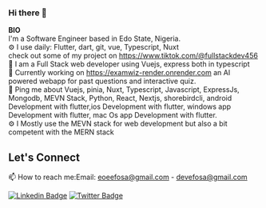 
<!-- ![Profile Views](https://komarev.com/ghpvc/?username=dirambora&color=green)  ![Followers](https://img.shields.io/github/followers/eoeefosa) ![Stars](https://img.shields.io/github/stars/eoeefosa?label=Profile%20Stars&logo=Profile%20stars&logoColor=g)  -->


### Hi there 👋

<!--
**eoeefosa/eoeefosa** is a ✨ _special_ ✨ repository because its `README.md` (this file) appears on your GitHub profile.-->



<b>BIO</b><br>
 I'm a Software Engineer based in Edo State, Nigeria.<br>
⚙️ I use daily: Flutter, dart, git, vue, Typescript, Nuxt<br>
check out some of my project on https://www.tiktok.com/@fullstackdev456 <br>
🌱 I am a Full Stack web developer using Vuejs, express both in typescript <br>
🤔 Currently working on https://examwiz-render.onrender.com an AI powered webapp for past questions and interactive quiz. <br>
💬 Ping me about Vuejs, pinia, Nuxt, Typescript, Javascript, ExpressJs, Mongodb, MEVN Stack, Python, React, Nextjs, shorebirdcli, android Development with flutter,ios Development with flutter, windows app Development with flutter, mac Os app Development with flutter.<br>
⚙️ I Mostly use the MEVN stack for web development but also a bit competent with the MERN stack

<!-- ## Featured Projects

<!-- - [Flutter Fitness](https://github.com/username/repo): A fitness app that provides personalized workout routines and nutrition plans. -->
<!-- - [Flutter E-Commerce](https://github.com/username/repo): An online shopping app with a sleek and intuitive user interface. -->
<!-- - [Flutter TODO LIST APP](https://github.com/eoeefosa/simple-provider-example.git): A todo list app using provider package.It allow you create a task and strike the task when it is complete or remove the task completely -->
<!-- - [Flutter Recipe app](https://github.com/eoeefosa/recipes.git): A flutter app that shows a list of imaginary recipes and their ingredient. -->

<!-- - [Flutter Social](https://github.com/eoeefosa/Fooderlich-2.0.git): A social recipe app to see what friends are cooking and other food you like. -->
<!-- - [Flutter Social](https://github.com/username/repo): A social media app for connecting with friends and family. --> 

## Let's Connect

📫 How to reach me:Email: eoeefosa@gmail.com
      - devefosa@gmail.com
<!-- LinkedIn: https://www.linkedin.com/in/efosa-osemwegie-1052941a0 -->
[![Linkedin Badge](https://img.shields.io/badge/LinkedIn-0077B5?style=for-the-badge&logo=linkedin&logoColor=white)](https://www.linkedin.com/in/efosa-osemwegie-1052941a0)
[![Twitter Badge](https://img.shields.io/badge/Twitter-1DA1F2?style=for-the-badge&logo=twitter&logoColor=white)](https://twitter.com/intent/follow?screen_name=OsemwegieEfosa1)
<!-- https://twitter.com/OsemwegieEfosa1 -->


<!-- ### Github Stats -->
<!-- [![trophy](https://github-profile-trophy.vercel.app/?username=eoeefosa&margin-w=8)](https://github.com/eoeefosa/github-profile-trophy) -->
<!-- [![Efosa's Github Stats](https://github-readme-stats.vercel.app/api?username=eoeefosa&count_private=true&theme=default&show_icons=true)](https://github.com/eoeefosa) -->
<!-- ![](https://github-readme-streak-stats.herokuapp.com/?user=eoeefosa&theme=light&hide_border=false)<br/> -->
<!-- ![](https://github-readme-stats.vercel.app/api/top-langs/?username=eoeefosa&theme=light&hide_border=false&include_all_commits=true&count_private=true&layout=compact) -->


<!-- <a title="Made with Fluent Design" href="https://github.com/bdlukaa/fluent_ui">
  <img
    src="https://img.shields.io/badge/fluent-design-blue?style=flat-square&color=gray&labelColor=0078D7"
  >
</a>
 -->
